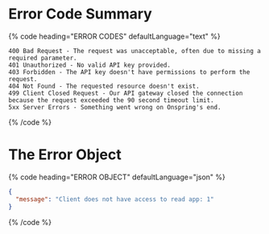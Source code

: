 # Error Code Summary

{% code heading="ERROR CODES" defaultLanguage="text" %}

```text
400 Bad Request - The request was unacceptable, often due to missing a required parameter.
401 Unauthorized - No valid API key provided.
403 Forbidden - The API key doesn't have permissions to perform the request.
404 Not Found - The requested resource doesn't exist.
499 Client Closed Request - Our API gateway closed the connection because the request exceeded the 90 second timeout limit.
5xx Server Errors - Something went wrong on Onspring's end.
```

{% /code %}

# The Error Object

{% code heading="ERROR OBJECT" defaultLanguage="json" %}

```json
{
  "message": "Client does not have access to read app: 1"
}
```

{% /code %}
